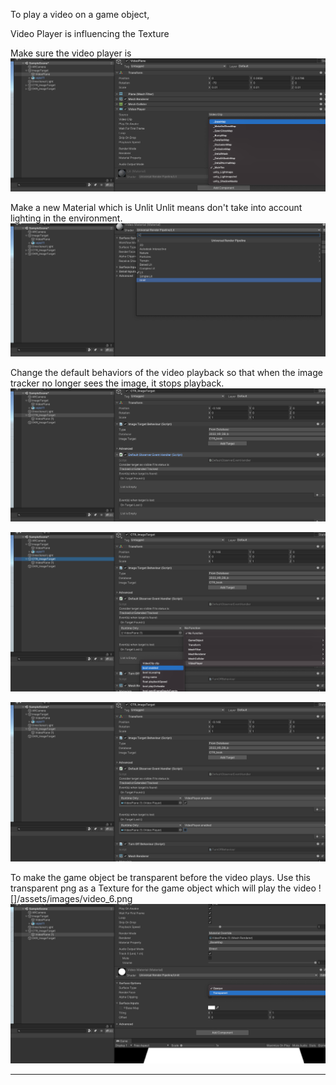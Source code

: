 
To play a video on a game object, 

Video Player is influencing the Texture 



Make sure the video player is
![](/assets/images/video_1.png)

Make a new Material which is Unlit 
Unlit means don't take into account lighting in the environment.
![](/assets/images/video_2.png)

Change the default behaviors of the video playback so that when the image tracker no longer sees the image, it stops playback.
![](/assets/images/video_3.png)

![](/assets/images/video_4.png)

![](/assets/images/video_5.png)


To make the game object be transparent before the video plays.
Use this transparent png as a Texture for the game object which will play the video
![]/assets/images/video_6.png
![](/assets/images/video_6.png)



---

